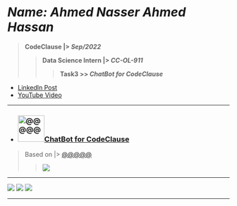 # ***Name: Ahmed Nasser Ahmed Hassan***
> **CodeClause |> *Sep/2022***
>> **Data Science Intern |> *CC-OL-911***
>>> **Task3 >> *ChatBot for CodeClause***

- <a href="#">LinkedIn Post</a>
- <a href="#">YouTube Video</a>

---

  - ### <a title="AhmedNasser1601/ChatBot-CodeClause" href="#"><img width="60" alt="@@@@@" src="#">ChatBot for CodeClause</a>
  
  > Based on |> <a href="#">@@@@@</a>
  >> <img src="/Results/0.png">
  
---

<img src="/Results/1.png">  <img src="/Results/2.png">  <img src="/Results/3.png">

---
